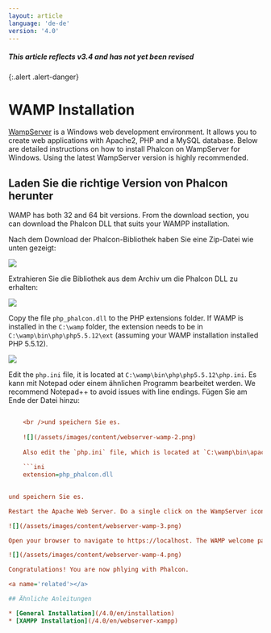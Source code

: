 ```yaml
---
layout: article
language: 'de-de'
version: '4.0'
---
```

##### This article reflects v3.4 and has not yet been revised

{:.alert .alert-danger}

<a name='overview'></a>

# WAMP Installation

[WampServer](https://www.wampserver.com/en/) is a Windows web development environment. It allows you to create web applications with Apache2, PHP and a MySQL database. Below are detailed instructions on how to install Phalcon on WampServer for Windows. Using the latest WampServer version is highly recommended.

<a name='phalcon'></a>

## Laden Sie die richtige Version von Phalcon herunter

WAMP has both 32 and 64 bit versions. From the download section, you can download the Phalcon DLL that suits your WAMPP installation.

Nach dem Download der Phalcon-Bibliothek haben Sie eine Zip-Datei wie unten gezeigt:

![](/assets/images/content/webserver-xampp-1.png)

Extrahieren Sie die Bibliothek aus dem Archiv um die Phalcon DLL zu erhalten:

![](/assets/images/content/webserver-xampp-2.png)

Copy the file `php_phalcon.dll` to the PHP extensions folder. If WAMP is installed in the `C:\wamp` folder, the extension needs to be in `C:\wamp\bin\php\php5.5.12\ext` (assuming your WAMP installation installed PHP 5.5.12).

![](/assets/images/content/webserver-wamp-1.png)

Edit the `php.ini` file, it is located at `C:\wamp\bin\php\php5.5.12\php.ini`. Es kann mit Notepad oder einem ähnlichen Programm bearbeitet werden. We recommend Notepad++ to avoid issues with line endings. Fügen Sie am Ende der Datei hinzu:

```ini extension=php_phalcon.dll

    <br />und speichern Sie es.
    
    ![](/assets/images/content/webserver-wamp-2.png)
    
    Also edit the `php.ini` file, which is located at `C:\wamp\bin\apache\apache2.4.9\bin\php.ini`. Am Ende der Datei fügen Sie hinzu: 
    
    ```ini
    extension=php_phalcon.dll 
    

und speichern Sie es.

Restart the Apache Web Server. Do a single click on the WampServer icon at system tray. Choose `Restart All Services` from the pop-up menu. Check out that tray icon will become green again.

![](/assets/images/content/webserver-wamp-3.png)

Open your browser to navigate to https://localhost. The WAMP welcome page will appear. Check the section `extensions loaded` to ensure that phalcon was loaded.

![](/assets/images/content/webserver-wamp-4.png)

Congratulations! You are now phlying with Phalcon.

<a name='related'></a>

## Ähnliche Anleitungen

* [General Installation](/4.0/en/installation)
* [XAMPP Installation](/4.0/en/webserver-xampp)